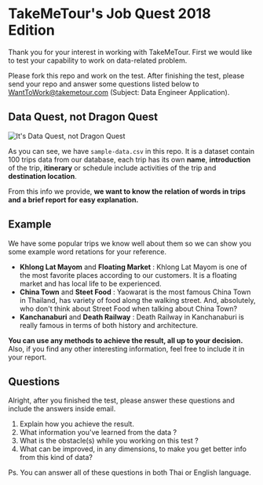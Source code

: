 # TakeMeTour's Job Quest 2018 Edition

Thank you for your interest in working with TakeMeTour. First we would like to test your capability to work on data-related problem.

Please fork this repo and work on the test. After finishing the test, please send your repo and answer some questions listed below to WantToWork@takemetour.com (Subject: Data Engineer Application).

## Data Quest, not Dragon Quest

![It's Data Quest, not Dragon Quest](https://vignette.wikia.nocookie.net/finalfantasy/images/5/58/Dragon_Quest_Logo.jpg/revision/latest?cb=20110423144901)

As you can see, we have `sample-data.csv` in this repo. It is a dataset contain 100 trips data from our database, each trip has its own **name**, **introduction** of the trip, **itinerary** or schedule include activities of the trip and **destination location**.

From this info we provide, **we want to know the relation of words in trips and a brief report for easy explanation.**

## Example

We have some popular trips we know well about them so we can show you some example word retations for your reference.

- **Khlong Lat Mayom** and **Floating Market** : Khlong Lat Mayom is one of the most favorite places according to our customers. It is a floating market and has local life to be experienced.
- **China Town** and **Steet Food** : Yaowarat is the most famous China Town in Thailand, has variety of food along the walking street. And, absolutely, who don't think about Street Food when talking about China Town?
- **Kanchanaburi** and **Death Railway** : Death Railway in Kanchanaburi is really famous in terms of both history and architecture. 

**You can use any methods to achieve the result, all up to your decision.** Also, if you find any other interesting information, feel free to include it in your report.

## Questions

Alright, after you finished the test, please answer these questions and include the answers inside email.

1. Explain how you achieve the result.
2. What information you've learned from the data ? 
3. What is the obstacle(s) while you working on this test ?
4. What can be improved, in any dimensions, to make you get better info from this kind of data?

Ps. You can answer all of these questions in both Thai or English language.
